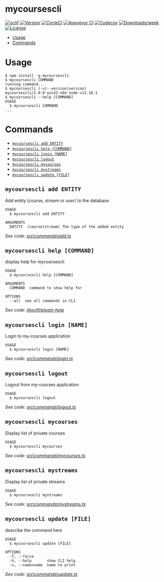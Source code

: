 mycoursescli
============



[![oclif](https://img.shields.io/badge/cli-oclif-brightgreen.svg)](https://oclif.io)
[![Version](https://img.shields.io/npm/v/mycoursescli.svg)](https://npmjs.org/package/mycoursescli)
[![CircleCI](https://circleci.com/gh/my-courses-cli/mycoursescli/tree/master.svg?style=shield)](https://circleci.com/gh/my-courses-cli/mycoursescli/tree/master)
[![Appveyor CI](https://ci.appveyor.com/api/projects/status/github/my-courses-cli/mycoursescli?branch=master&svg=true)](https://ci.appveyor.com/project/my-courses-cli/mycoursescli/branch/master)
[![Codecov](https://codecov.io/gh/my-courses-cli/mycoursescli/branch/master/graph/badge.svg)](https://codecov.io/gh/my-courses-cli/mycoursescli)
[![Downloads/week](https://img.shields.io/npm/dw/mycoursescli.svg)](https://npmjs.org/package/mycoursescli)
[![License](https://img.shields.io/npm/l/mycoursescli.svg)](https://github.com/my-courses-cli/mycoursescli/blob/master/package.json)

<!-- toc -->
* [Usage](#usage)
* [Commands](#commands)
<!-- tocstop -->
# Usage
<!-- usage -->
```sh-session
$ npm install -g mycoursescli
$ mycoursescli COMMAND
running command...
$ mycoursescli (-v|--version|version)
mycoursescli/1.0.0 win32-x64 node-v12.16.1
$ mycoursescli --help [COMMAND]
USAGE
  $ mycoursescli COMMAND
...
```
<!-- usagestop -->
# Commands
<!-- commands -->
* [`mycoursescli add ENTITY`](#mycoursescli-add-entity)
* [`mycoursescli help [COMMAND]`](#mycoursescli-help-command)
* [`mycoursescli login [NAME]`](#mycoursescli-login-name)
* [`mycoursescli logout`](#mycoursescli-logout)
* [`mycoursescli mycourses`](#mycoursescli-mycourses)
* [`mycoursescli mystreams`](#mycoursescli-mystreams)
* [`mycoursescli update [FILE]`](#mycoursescli-update-file)

## `mycoursescli add ENTITY`

Add entity (course, stream or user) to the database

```
USAGE
  $ mycoursescli add ENTITY

ARGUMENTS
  ENTITY  (course|stream) The type of the added entity
```

_See code: [src\commands\add.ts](https://github.com/my-courses-cli/mycoursescli/blob/v1.0.0/src\commands\add.ts)_

## `mycoursescli help [COMMAND]`

display help for mycoursescli

```
USAGE
  $ mycoursescli help [COMMAND]

ARGUMENTS
  COMMAND  command to show help for

OPTIONS
  --all  see all commands in CLI
```

_See code: [@oclif/plugin-help](https://github.com/oclif/plugin-help/blob/v3.2.0/src\commands\help.ts)_

## `mycoursescli login [NAME]`

Login to my-courses application

```
USAGE
  $ mycoursescli login [NAME]
```

_See code: [src\commands\login.ts](https://github.com/my-courses-cli/mycoursescli/blob/v1.0.0/src\commands\login.ts)_

## `mycoursescli logout`

Logout from my-courses application

```
USAGE
  $ mycoursescli logout
```

_See code: [src\commands\logout.ts](https://github.com/my-courses-cli/mycoursescli/blob/v1.0.0/src\commands\logout.ts)_

## `mycoursescli mycourses`

Display list of private courses

```
USAGE
  $ mycoursescli mycourses
```

_See code: [src\commands\mycourses.ts](https://github.com/my-courses-cli/mycoursescli/blob/v1.0.0/src\commands\mycourses.ts)_

## `mycoursescli mystreams`

Display list of private streams

```
USAGE
  $ mycoursescli mystreams
```

_See code: [src\commands\mystreams.ts](https://github.com/my-courses-cli/mycoursescli/blob/v1.0.0/src\commands\mystreams.ts)_

## `mycoursescli update [FILE]`

describe the command here

```
USAGE
  $ mycoursescli update [FILE]

OPTIONS
  -f, --force
  -h, --help       show CLI help
  -n, --name=name  name to print
```

_See code: [src\commands\update.ts](https://github.com/my-courses-cli/mycoursescli/blob/v1.0.0/src\commands\update.ts)_
<!-- commandsstop -->
